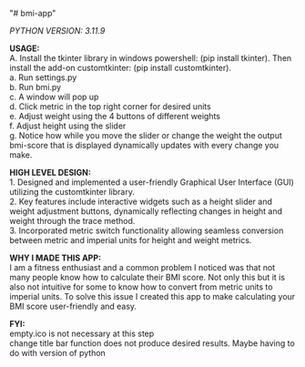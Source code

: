 "# bmi-app" 

*PYTHON VERSION: 3.11.9*

**USAGE:**<br />
      A. Install the tkinter library in windows powershell: (pip install tkinter). Then install the add-on customtkinter: (pip install customtkinter).<br />
      a. Run settings.py<br />
      b. Run bmi.py<br />
      c. A window will pop up<br />
      d. Click metric in the top right corner for desired units<br />
      e. Adjust weight using the 4 buttons of different weights<br />
      f. Adjust height using the slider<br />
      g. Notice how while you move the slider or change the weight the output bmi-score that is displayed dynamically updates with every change you make.<br />

**HIGH LEVEL DESIGN:**<br />
      1. Designed and implemented a user-friendly Graphical User Interface (GUI) utilizing the customtkinter library.<br />
      2. Key features include interactive widgets such as a height slider and weight adjustment buttons, dynamically reflecting changes in height and weight through the trace method.<br />
      3. Incorporated metric switch functionality allowing seamless conversion between metric and imperial units for height and weight metrics.<br />

**WHY I MADE THIS APP:**<br />
      I am a fitness enthusiast and a common problem I noticed was that not many people know how to calculate their BMI score.
      Not only this but it is also not intuitive for some to know how to convert from metric units to imperial units.
      To solve this issue I created this app to make calculating your BMI score user-friendly and easy.<br />

**FYI:**<br />
      empty.ico is not necessary at this step<br />
      change title bar function does not produce desired results. Maybe having to do with version of python<br />



